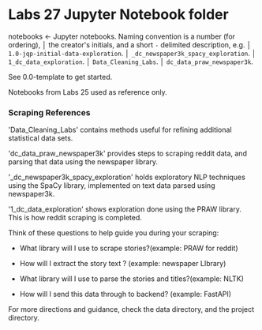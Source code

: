 # Labs 27 Jupyter Notebook folder

notebooks     <- Jupyter notebooks. Naming convention is a number (for ordering),
    │            the creator's initials, and a short `-` delimited description, e.g.
    │            `1.0-jqp-initial-data-exploration`.
    │            `_dc_newspaper3k_spacy_exploration`.
    │            `1_dc_data_exploration`.
    │            `Data_Cleaning_Labs`.
    │            `dc_data_praw_newspaper3k`.



See 0.0-template to get started. 

Notebooks from Labs 25 used as reference only. 

### Scraping References

'Data_Cleaning_Labs' contains methods useful for refining additional statistical data sets.

'dc_data_praw_newspaper3k' provides steps to scraping reddit data, and parsing that data using the newspaper library.

'_dc_newspaper3k_spacy_exploration' holds exploratory NLP techniques using the SpaCy library, implemented on text data parsed using newspaper3k.

'1_dc_data_exploration' shows exploration done using the PRAW library. This is how reddit scraping is completed. 

Think of these questions to help guide you during your scraping:

 * What library will I use to scrape stories?(example: PRAW for reddit)

 * How will I extract the story text ? (example: newspaper LIbrary)

 * What library will I use to parse the stories and titles?(example: NLTK)

 * How will I send this data through to backend? (example: FastAPI)

For more directions and guidance, check the data directory, and the project directory.